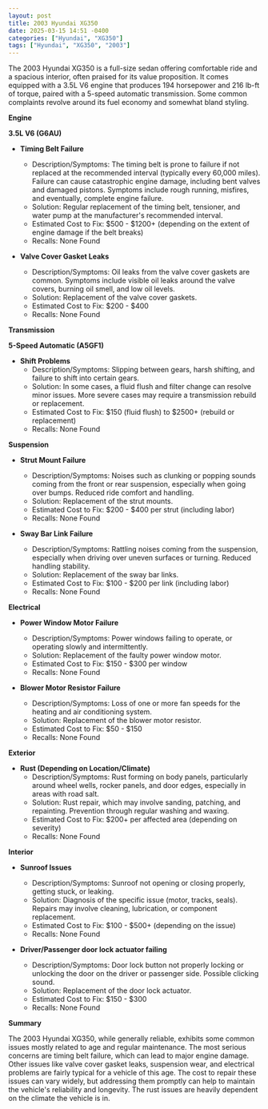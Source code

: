 ```yaml
---
layout: post
title: 2003 Hyundai XG350
date: 2025-03-15 14:51 -0400
categories: ["Hyundai", "XG350"]
tags: ["Hyundai", "XG350", "2003"]
---
```

The 2003 Hyundai XG350 is a full-size sedan offering comfortable ride and a spacious interior, often praised for its value proposition. It comes equipped with a 3.5L V6 engine that produces 194 horsepower and 216 lb-ft of torque, paired with a 5-speed automatic transmission. Some common complaints revolve around its fuel economy and somewhat bland styling.

**Engine**

**3.5L V6 (G6AU)**

* **Timing Belt Failure**
    * Description/Symptoms: The timing belt is prone to failure if not replaced at the recommended interval (typically every 60,000 miles). Failure can cause catastrophic engine damage, including bent valves and damaged pistons. Symptoms include rough running, misfires, and eventually, complete engine failure.
    * Solution: Regular replacement of the timing belt, tensioner, and water pump at the manufacturer's recommended interval.
    * Estimated Cost to Fix: $500 - $1200+ (depending on the extent of engine damage if the belt breaks)
    * Recalls: None Found

* **Valve Cover Gasket Leaks**
    * Description/Symptoms: Oil leaks from the valve cover gaskets are common. Symptoms include visible oil leaks around the valve covers, burning oil smell, and low oil levels.
    * Solution: Replacement of the valve cover gaskets.
    * Estimated Cost to Fix: $200 - $400
    * Recalls: None Found

**Transmission**

**5-Speed Automatic (A5GF1)**

* **Shift Problems**
    * Description/Symptoms: Slipping between gears, harsh shifting, and failure to shift into certain gears.
    * Solution: In some cases, a fluid flush and filter change can resolve minor issues. More severe cases may require a transmission rebuild or replacement.
    * Estimated Cost to Fix: $150 (fluid flush) to $2500+ (rebuild or replacement)
    * Recalls: None Found

**Suspension**

* **Strut Mount Failure**
    * Description/Symptoms: Noises such as clunking or popping sounds coming from the front or rear suspension, especially when going over bumps. Reduced ride comfort and handling.
    * Solution: Replacement of the strut mounts.
    * Estimated Cost to Fix: $200 - $400 per strut (including labor)
    * Recalls: None Found

* **Sway Bar Link Failure**
    * Description/Symptoms: Rattling noises coming from the suspension, especially when driving over uneven surfaces or turning. Reduced handling stability.
    * Solution: Replacement of the sway bar links.
    * Estimated Cost to Fix: $100 - $200 per link (including labor)
    * Recalls: None Found

**Electrical**

* **Power Window Motor Failure**
    * Description/Symptoms: Power windows failing to operate, or operating slowly and intermittently.
    * Solution: Replacement of the faulty power window motor.
    * Estimated Cost to Fix: $150 - $300 per window
    * Recalls: None Found

* **Blower Motor Resistor Failure**
    * Description/Symptoms: Loss of one or more fan speeds for the heating and air conditioning system.
    * Solution: Replacement of the blower motor resistor.
    * Estimated Cost to Fix: $50 - $150
    * Recalls: None Found

**Exterior**

* **Rust (Depending on Location/Climate)**
    * Description/Symptoms: Rust forming on body panels, particularly around wheel wells, rocker panels, and door edges, especially in areas with road salt.
    * Solution: Rust repair, which may involve sanding, patching, and repainting. Prevention through regular washing and waxing.
    * Estimated Cost to Fix: $200+ per affected area (depending on severity)
    * Recalls: None Found

**Interior**

* **Sunroof Issues**
    * Description/Symptoms: Sunroof not opening or closing properly, getting stuck, or leaking.
    * Solution: Diagnosis of the specific issue (motor, tracks, seals). Repairs may involve cleaning, lubrication, or component replacement.
    * Estimated Cost to Fix: $100 - $500+ (depending on the issue)
    * Recalls: None Found

* **Driver/Passenger door lock actuator failing**
    * Description/Symptoms: Door lock button not properly locking or unlocking the door on the driver or passenger side. Possible clicking sound.
    * Solution: Replacement of the door lock actuator.
    * Estimated Cost to Fix: $150 - $300
    * Recalls: None Found

**Summary**

The 2003 Hyundai XG350, while generally reliable, exhibits some common issues mostly related to age and regular maintenance. The most serious concerns are timing belt failure, which can lead to major engine damage. Other issues like valve cover gasket leaks, suspension wear, and electrical problems are fairly typical for a vehicle of this age. The cost to repair these issues can vary widely, but addressing them promptly can help to maintain the vehicle's reliability and longevity. The rust issues are heavily dependent on the climate the vehicle is in.

